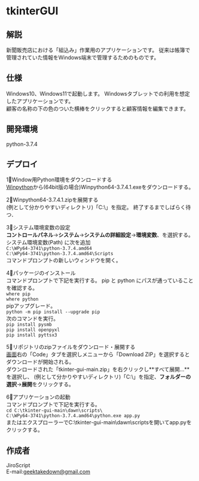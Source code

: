 # tkinterGUI


## 解説
新聞販売店における「組込み」作業用のアプリケーションです。
従来は帳簿で管理されていた情報をWindows端末で管理するためのものです。


## 仕様
Windows10、Windows11で起動します。
Windowsタブレットでの利用を想定したアプリケーションです。  
顧客の名称の下の色のついた横棒をクリックすると顧客情報を編集できます。


## 開発環境
python-3.7.4


## デプロイ
1⃣Window用Python環境をダウンロードする  
    [Winpython](https://sourceforge.net/projects/winpython/files/WinPython_3.7/3.7.4.1/)から(64bit版の場合)Winpython64-3.7.4.1.exeをダウンロードする。
	
2⃣Winpython64-3.7.4.1.zipを展開する  
	(例として分かりやすいディレクトリ)「C:\」を指定。
	終了するまでしばらく待つ．


3⃣システム環境変数の設定  
    **コントロールパネル**→**システム**→**システムの詳細設定**→**環境変数**、を選択する。
    システム環境変数(Path)  に次を追加  
    ```
    C:\WPy64-3741\python-3.7.4.amd64
    ```  
    ```
    C:\WPy64-3741\python-3.7.4.amd64\Scripts
    ```  
    コマンドプロンプトの新しいウィンドウを開く。



4⃣パッケージのインストール  
    コマンドプロンプトで下記を実行する。
    pip と python にパスが通っていることを確認する。  
    ```
    where pip
    ```  
    ```
    where python 
    ```  
    pipアップグレード。  
    ```
    python -m pip install --upgrade pip
    ```  
    次のコマンドを実行。  
    ```
    pip install pysmb
    ```  
    ```
    pip install openpyxl
    ```  
    ```
    pip install pyttsx3
    ```  
    
5⃣リポジトリのzipファイルをダウンロード・展開する    
    [画面](https://github.com/JiroScript/tkinter-gui)右の「Code」タブを選択しメニューから「Download ZIP」を選択するとダウンロードが開始される。  
    ダウンロードされた「tkinter-gui-main.zip」を右クリックし**すべて展開…**を選択し、
    (例として分かりやすいディレクトリ)「C:\」を指定、**フォルダーの選択**→**展開**をクリックする。

    
6⃣アプリケーションの起動  
    コマンドプロンプトで下記を実行する。  
    ```
    cd C:\tkinter-gui-main\dawn\scripts\
    ```  
    ```
    C:\WPy64-3741\python-3.7.4.amd64\python.exe app.py
    ```  
    またはエクスプローラーでC:\tkinter-gui-main\dawn\scriptsを開いてapp.pyをクリックする。


## 作成者
JiroScript  
E-mail:geektakedown@gmail.com

